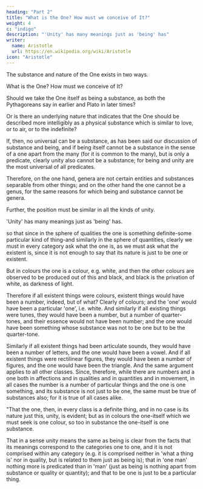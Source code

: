 ```yaml
---
heading: "Part 2"
title: "What is the One? How must we conceive of It?"
weight: 4
c: "indigo"
description: "'Unity' has many meanings just as 'being' has"
writer:
  name: Aristotle 
  url: https://en.wikipedia.org/wiki/Aristotle
icon: "Aristotle"
---
```




The substance and nature of the One exists in two ways.

What is the One? How must we conceive of It?

Should we take the One itself as being a substance, as both the Pythagoreans say in earlier and Plato in later times?

Or is there an underlying nature that indicates that the One should be described more intelligibly as a physical substance which is similar to love, or to air, or to the indefinite?

If, then, no universal can be a substance, as has been said our discussion of substance and being, and if being itself cannot be a substance in the sense of a one apart from the many (for it is common to the many), but is only a predicate, clearly unity also cannot be a substance; for being and unity are the most universal of all predicates. 

Therefore, on the one hand, genera are not certain entities and substances separable from other things; and on the other hand the one cannot be a genus, for the same reasons for which being and substance cannot be genera.

Further, the position must be similar in all the kinds of unity. 

'Unity' has many meanings just as 'being' has. 

so that since in the sphere of qualities the one is something definite-some particular kind of thing-and similarly in the sphere of quantities, clearly we must in every category ask what the one is, as we must ask what the existent is, since it is not enough to say that its nature is just to be one or existent. 

But in colours the one is a colour, e.g. white, and then the other colours are observed to be produced out of this and black, and black is the privation of white, as darkness of light. 

Therefore if all existent things were colours, existent things would have been a number, indeed, but of what? Clearly of colours; and the 'one' would have been a particular 'one', i.e. white. And similarly if all existing things were tunes, they would have been a number, but a number of quarter-tones, and their essence would not have been number; and the one would have been something whose substance was not to be one but to be the quarter-tone.

Similarly if all existent things had been articulate sounds, they would have been a number of letters, and the one would have been a vowel. And if all existent things were rectilinear figures, they would have been a number of figures, and the one would have been the triangle. And the same argument applies to all other classes. Since, therefore, while there are numbers and a one both in affections and in qualities and in quantities and in movement, in all cases the number is a number of particular things and the one is one something, and its substance is not just to be one, the same must be true of substances also; for it is true of all cases alike.

"That the one, then, in every class is a definite thing, and in no case is its nature just this, unity, is evident; but as in colours the one-itself which we must seek is one colour, so too in substance the one-itself is one substance. 

That in a sense unity means the same as being is clear from the facts that its meanings correspond to the categories one to one, and it is not comprised within any category (e.g. it is comprised neither in 'what a thing is' nor in quality, but is related to them just as being is); that in 'one man' nothing more is predicated than in 'man' (just as being is nothing apart from substance or quality or quantity); and that to be one is just to be a particular thing.

